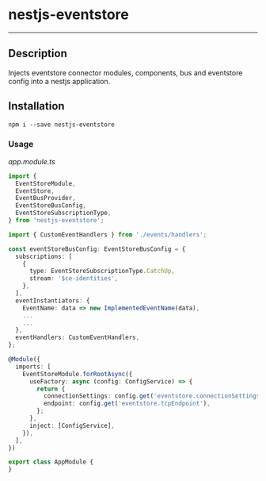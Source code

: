# nestjs-eventstore
---

## Description
Injects eventstore connector modules, components, bus and eventstore config into a nestjs application.

## Installation
`npm i --save nestjs-eventstore`

### Usage

*app.module.ts*

```typescript
import {
  EventStoreModule,
  EventStore,
  EventBusProvider,
  EventStoreBusConfig,
  EventStoreSubscriptionType,
} from 'nestjs-eventstore';

import { CustomEventHandlers } from './events/handlers';

const eventStoreBusConfig: EventStoreBusConfig = {
  subscriptions: [
    {
      type: EventStoreSubscriptionType.CatchUp,
      stream: '$ce-identities',
    },
  ],
  eventInstantiators: {
    EventName: data => new ImplementedEventName(data),
    ...
    ...
  },
  eventHandlers: CustomEventHandlers,
};

@Module({
  imports: [
    EventStoreModule.forRootAsync({
      useFactory: async (config: ConfigService) => {
        return {
          connectionSettings: config.get('eventstore.connectionSettings'),
          endpoint: config.get('eventstore.tcpEndpoint'),
        };
      },
      inject: [ConfigService],
    }),
  ],
})

export class AppModule {
}

```